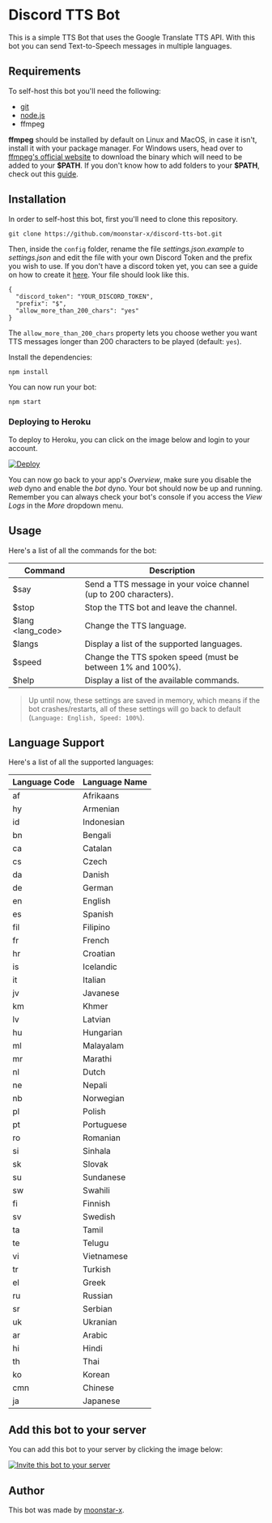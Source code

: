 # Discord TTS Bot

This is a simple TTS Bot that uses the Google Translate TTS API. With this bot you can send Text-to-Speech messages in multiple languages.

## Requirements

To self-host this bot you'll need the following:

* [git](https://git-scm.com/)
* [node.js](https://nodejs.org/en/)
* ffmpeg

**ffmpeg** should be installed by default on Linux and MacOS, in case it isn't, install it with your package manager. For Windows users, head over to [ffmpeg's official website](https://www.ffmpeg.org/download.html#build-windows) to download the binary which will need to be added to your **\$PATH**. If you don't know how to add folders to your **\$PATH**, check out this [guide](https://www.architectryan.com/2018/03/17/add-to-the-path-on-windows-10/).

## Installation

In order to self-host this bot, first you'll need to clone this repository.

    git clone https://github.com/moonstar-x/discord-tts-bot.git

Then, inside the `config` folder, rename the file *settings.json.example* to *settings.json* and edit the file with your own Discord Token and the prefix you wish to use. If you don't have a discord token yet, you can see a guide on how to create it [here](https://github.com/moonstar-x/discord-downtime-notifier/wiki). Your file should look like this.

    {
      "discord_token": "YOUR_DISCORD_TOKEN",
      "prefix": "$",
      "allow_more_than_200_chars": "yes"
    }

The `allow_more_than_200_chars` property lets you choose wether you want TTS messages longer than 200 characters to be played (default: `yes`).

Install the dependencies:

    npm install

You can now run your bot:

    npm start

### Deploying to Heroku

To deploy to Heroku, you can click on the image below and login to your account.

[![Deploy](https://www.herokucdn.com/deploy/button.svg)](https://heroku.com/deploy?template=https://github.com/moonstar-x/discord-tts-bot)

You can now go back to your app's *Overview*, make sure you disable the *web* dyno and enable the *bot* dyno. Your bot should now be up and running. Remember you can always check your bot's console if you access the *View Logs* in the *More* dropdown menu.

## Usage

Here's a list of all the commands for the bot:

| Command           | Description                                                      |
|-------------------|------------------------------------------------------------------|
| $say <message>    | Send a TTS message in your voice channel (up to 200 characters). |
| $stop             | Stop the TTS bot and leave the channel.                          |
| $lang <lang_code> | Change the TTS language.                                         |
| $langs            | Display a list of the supported languages.                       |
| $speed <number>   | Change the TTS spoken speed (must be between 1% and 100%).       |
| $help             | Display a list of the available commands.                        |

> Up until now, these settings are saved in memory, which means if the bot crashes/restarts, all of these settings will go back to default (`Language: English, Speed: 100%`).

## Language Support

Here's a list of all the supported languages:

| Language Code | Language Name |
|---------------|---------------|
| af            | Afrikaans     |
| hy            | Armenian      |
| id            | Indonesian    |
| bn            | Bengali       |
| ca            | Catalan       |
| cs            | Czech         |
| da            | Danish        |
| de            | German        |
| en            | English       |
| es            | Spanish       |
| fil           | Filipino      |
| fr            | French        |
| hr            | Croatian      |
| is            | Icelandic     |
| it            | Italian       |
| jv            | Javanese      |
| km            | Khmer         |
| lv            | Latvian       |
| hu            | Hungarian     |
| ml            | Malayalam     |
| mr            | Marathi       |
| nl            | Dutch         |
| ne            | Nepali        |
| nb            | Norwegian     |
| pl            | Polish        |
| pt            | Portuguese    |
| ro            | Romanian      |
| si            | Sinhala       |
| sk            | Slovak        |
| su            | Sundanese     |
| sw            | Swahili       |
| fi            | Finnish       |
| sv            | Swedish       |
| ta            | Tamil         |
| te            | Telugu        |
| vi            | Vietnamese    |
| tr            | Turkish       |
| el            | Greek         |
| ru            | Russian       |
| sr            | Serbian       |
| uk            | Ukranian      |
| ar            | Arabic        |
| hi            | Hindi         |
| th            | Thai          |
| ko            | Korean        |
| cmn           | Chinese       |
| ja            | Japanese      |

## Add this bot to your server

You can add this bot to your server by clicking the image below:

[![Invite this bot to your server](https://i.imgur.com/q4U9N1G.png)](https://discordapp.com/oauth2/authorize?client_id=519207945318170654&scope=bot&permissions=3148800)

## Author

This bot was made by [moonstar-x](https://github.com/moonstar-x).
